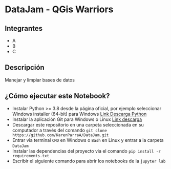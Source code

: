 # DataJam - QGis Warriors
## Integrantes
- A
- B
- C

## Descripción
Manejar y limpiar bases de datos

## ¿Cómo ejecutar este Notebook?
- Instalar Python >= 3.8 desde la página oficial, por ejemplo seleccionar Windows installer (64-bit) para Windows [Link Descarga Python](https://www.python.org/downloads/release/python-3106/)
- Instalar la aplicación Git para Windows o Linux [Link descarga](https://git-scm.com/downloads)
- Descargar este repositorio en una carpeta seleccionada en su computador a través del comando `git clone https://github.com/KarenParraA/DataJam.git`
- Entrar via terminal `CMD` en Windows o `Bash` en Linux y entrar a la carpeta `DataJam`
- Instalar las dependencias del proyecto via el comando `pip install -r requirements.txt`
- Escribir el siguiente comando para abrir los notebooks de la `jupyter lab`
